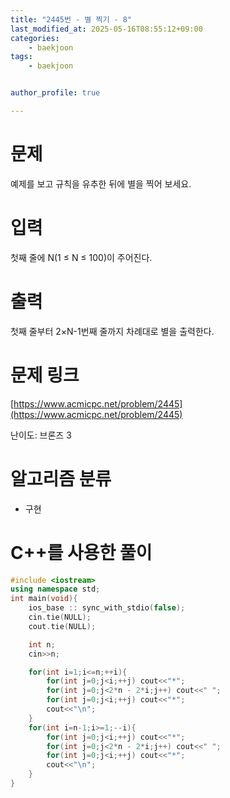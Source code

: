 ```yaml
---
title: "2445번 - 별 찍기 - 8"
last_modified_at: 2025-05-16T08:55:12+09:00
categories:
    - baekjoon
tags:
    - baekjoon


author_profile: true

---
```

# 문제
예제를 보고 규칙을 유추한 뒤에 별을 찍어 보세요.
# 입력
첫째 줄에 N(1 ≤ N ≤ 100)이 주어진다.
# 출력
첫째 줄부터 2×N-1번째 줄까지 차례대로 별을 출력한다.

# 문제 링크
[https://www.acmicpc.net/problem/2445](https://www.acmicpc.net/problem/2445)

난이도: 브론즈 3

# 알고리즘 분류
- 구현


# C++를 사용한 풀이

```cpp
#include <iostream>
using namespace std;
int main(void){
    ios_base :: sync_with_stdio(false); 
    cin.tie(NULL); 
    cout.tie(NULL);

    int n;
    cin>>n;

    for(int i=1;i<=n;++i){
        for(int j=0;j<i;++j) cout<<"*";
        for(int j=0;j<2*n - 2*i;j++) cout<<" ";
        for(int j=0;j<i;++j) cout<<"*";
        cout<<"\n";
    }
    for(int i=n-1;i>=1;--i){
        for(int j=0;j<i;++j) cout<<"*";
        for(int j=0;j<2*n - 2*i;j++) cout<<" ";
        for(int j=0;j<i;++j) cout<<"*";
        cout<<"\n";
    }
}
```
